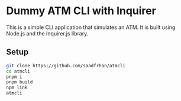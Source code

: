 # Dummy ATM CLI with Inquirer

This is a simple CLI application that simulates an ATM. It is built using Node.js and the Inquirer.js library.

## Setup

```bash
git clone https://github.com/saadfrhan/atmcli
cd atmcli
pnpm i
pnpm build
npm link 
atmcli
```